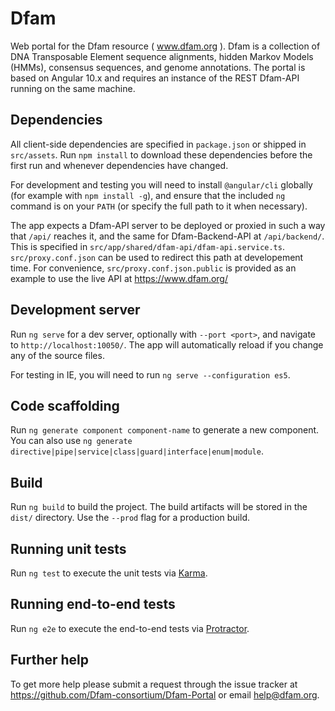 # Dfam

Web portal for the Dfam resource ( www.dfam.org ).  Dfam is a collection of DNA
Transposable Element sequence alignments, hidden Markov Models (HMMs),
consensus sequences, and genome annotations. The portal is based on Angular 10.x
and requires an instance of the REST Dfam-API running on the same machine.

## Dependencies

All client-side dependencies are specified in `package.json` or shipped in
`src/assets`. Run `npm install` to download these dependencies before the first
run and whenever dependencies have changed.

For development and testing you will need to install `@angular/cli` globally
(for example with `npm install -g`), and ensure that the included `ng` command
is on your `PATH` (or specify the full path to it when necessary).

The app expects a Dfam-API server to be deployed or proxied in such a way that
`/api/` reaches it, and the same for Dfam-Backend-API at `/api/backend/`. This
is specified in `src/app/shared/dfam-api/dfam-api.service.ts`.
`src/proxy.conf.json` can be used to redirect this path at developement time.
For convenience, `src/proxy.conf.json.public` is provided as an example to use
the live API at https://www.dfam.org/

## Development server

Run `ng serve` for a dev server, optionally with `--port <port>`, and navigate
to `http://localhost:10050/`. The app will automatically reload if you change
any of the source files.

For testing in IE, you will need to run `ng serve --configuration es5`.

## Code scaffolding

Run `ng generate component component-name` to generate a new component. You can
also use `ng generate directive|pipe|service|class|guard|interface|enum|module`.

## Build

Run `ng build` to build the project. The build artifacts will be stored in the
`dist/` directory. Use the `--prod` flag for a production build.

## Running unit tests

Run `ng test` to execute the unit tests via
[Karma](https://karma-runner.github.io).

## Running end-to-end tests

Run `ng e2e` to execute the end-to-end tests via
[Protractor](http://www.protractortest.org/).

## Further help

To get more help please submit a request through the issue tracker at
https://github.com/Dfam-consortium/Dfam-Portal or email help@dfam.org.
